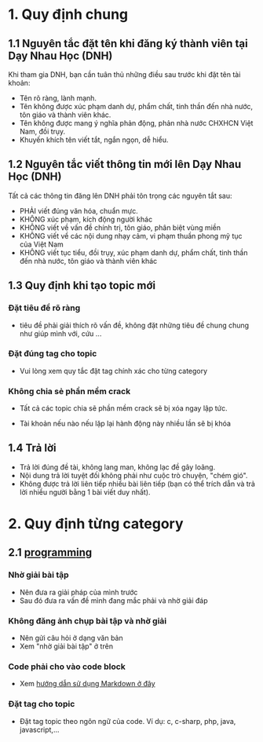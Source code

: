 # 1. Quy định chung

## 1.1 Nguyên tắc đặt tên khi đăng ký thành viên tại Dạy Nhau Học (DNH)

Khi tham gia DNH, bạn cần tuân thủ những điều sau trước khi đặt tên tài khoản:

- Tên rõ ràng, lành mạnh.
- Tên không được xúc phạm danh dự, phẩm chất, tinh thần đến nhà nước, tôn giáo và thành viên khác.
- Tên không được mang ý nghĩa phản động, phản nhà nước CHXHCN Việt Nam, đồi trụy.
- Khuyến khích tên viết tắt, ngắn ngọn, dễ hiểu.

## 1.2 Nguyên tắc viết thông tin mới lên Dạy Nhau Học (DNH)

Tất cả các thông tin đăng lên DNH phải tôn trọng các nguyên tắt sau:

- PHẢI viết đúng văn hóa, chuẩn mực.
- KHÔNG xúc phạm, kích động người khác
- KHÔNG viết về vấn đề chính trị, tôn giáo, phân biệt vùng miền
- KHÔNG viết về các nội dung nhạy cảm, vi phạm thuần phong mỹ tục của Việt Nam
- KHÔNG viết tục tiểu, đồi trụy, xúc phạm danh dự, phẩm chất, tinh thần đến nhà nước, tôn giáo và thành viên khác

## 1.3 Quy định khi tạo topic mới

### Đặt tiêu đề rõ ràng 
- tiêu đề phải giải thích rõ vấn đề, không đặt những tiêu đề chung chung như giúp mình với, cứu ...

### Đặt đúng tag cho topic
- Vui lòng xem quy tắc đặt tag chính xác cho từng category

### Không chia sẻ phần mềm crack
- Tất cả các topic chia sẽ phần mềm crack sẽ bị xóa ngay lập tức.

- Tài khoản nếu nào nếu lặp lại hành động này nhiều lần sẽ bị khóa

## 1.4 Trả lời

- Trả lời đúng đề tài, không lang man, không lạc đề gây loãng.
- Nội dung trả lời tuyệt đối không phải như cuộc trò chuyện, "chém gió".
- Không được trả lời liên tiếp nhiều bài liên tiếp (bạn có thể trích dẫn và trả lời nhiều người bằng 1 bài viết duy nhất).

# 2. Quy định từng category

## 2.1 [programming](http://daynhauhoc.com/c/programming)

### Nhờ giải bài tập
- Nên đưa ra giải pháp của mình trước
- Sau đó đưa ra vấn đề mình đang mắc phải và nhờ giải đáp

### Không đăng ảnh chụp bài tập và nhờ giải
- Nên gửi câu hỏi ở dạng văn bản
- Xem "nhờ giải bài tập" ở trên

### Code phải cho vào code block
- Xem [hướng dẫn sử dụng Markdown ở đây](http://daynhauhoc.com/t/cach-post-code-dung-markdown-trong-category-programming/112)

### Đặt tag cho topic
- Đặt tag topic theo ngôn ngữ của code. Ví dụ: c, c-sharp, php, java, javascript,...
